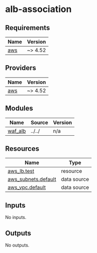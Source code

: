# alb-association

<!-- BEGINNING OF PRE-COMMIT-TERRAFORM DOCS HOOK -->
## Requirements

| Name | Version |
|------|---------|
| <a name="requirement_aws"></a> [aws](#requirement\_aws) | ~> 4.52 |

## Providers

| Name | Version |
|------|---------|
| <a name="provider_aws"></a> [aws](#provider\_aws) | ~> 4.52 |

## Modules

| Name | Source | Version |
|------|--------|---------|
| <a name="module_waf_alb"></a> [waf\_alb](#module\_waf\_alb) | ../../ | n/a |

## Resources

| Name | Type |
|------|------|
| [aws_lb.test](https://registry.terraform.io/providers/hashicorp/aws/latest/docs/resources/lb) | resource |
| [aws_subnets.default](https://registry.terraform.io/providers/hashicorp/aws/latest/docs/data-sources/subnets) | data source |
| [aws_vpc.default](https://registry.terraform.io/providers/hashicorp/aws/latest/docs/data-sources/vpc) | data source |

## Inputs

No inputs.

## Outputs

No outputs.
<!-- END OF PRE-COMMIT-TERRAFORM DOCS HOOK -->
